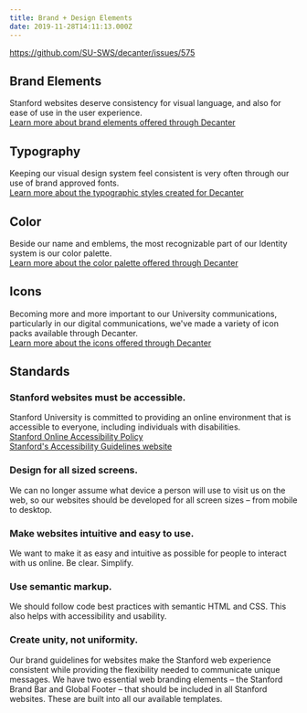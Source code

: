 ```yaml
---
title: Brand + Design Elements
date: 2019-11-28T14:11:13.000Z
---
```

https://github.com/SU-SWS/decanter/issues/575

## Brand Elements

Stanford websites deserve consistency for visual language, and also for ease of use in the user experience.\
[Learn more about brand elements offered through Decanter](https://elegant-poitras-87214a.netlify.com/page/brand-design-elements-brand/) 

## Typography

Keeping our visual design system feel consistent is very often through our use of brand approved fonts.\
[Learn more about the typographic styles created for Decanter](https://elegant-poitras-87214a.netlify.com/page/brand-design-elements-typography/) 

## Color

Beside our name and emblems, the most recognizable part of our Identity system is our color palette.\
[Learn more about the color palette offered through Decanter](https://elegant-poitras-87214a.netlify.com/page/brand-design-elements-color/)

## Icons

Becoming more and more important to our University communications, particularly in our digital communications, we've made a variety of icon packs available through Decanter.\
[Learn more about the icons offered through Decanter](https://elegant-poitras-87214a.netlify.com/page/brand-design-elements-icons/)

## Standards

### Stanford websites must be accessible.

Stanford University is committed to providing an online environment that is accessible to everyone, including individuals with disabilities.\
[Stanford Online Accessibility Policy](https://ucomm.stanford.edu/policies/accessibility-policy/)\
[Stanford's Accessibility Guidelines website](https://soap.stanford.edu/)

### Design for all sized screens.

We can no longer assume what device a person will use to visit us on the web, so our websites should be developed for all screen sizes – from mobile to desktop.

### Make websites intuitive and easy to use.

We want to make it as easy and intuitive as possible for people to interact with us online. Be clear. Simplify.

### Use semantic markup.

We should follow code best practices with semantic HTML and CSS. This also helps with accessibility and usability.

### Create unity, not uniformity.

Our brand guidelines for websites make the Stanford web experience consistent while providing the flexibility needed to communicate unique messages. We have two essential web branding elements – the Stanford Brand Bar and Global Footer – that should be included in all Stanford websites. These are built into all our available templates.
